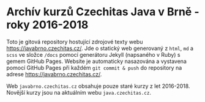 Archív kurzů Czechitas Java v Brně - roky 2016-2018
===================================================

Toto je gitová repository hostující zdrojové texty webu <https://javabrno.czechitas.cz/>.
Jde o statický web generovaný z `html`, `md` a `scss` ve složce `/docs`
pomocí generátoru Jekyll (napsaného v Ruby) s gemem GitHub Pages.
Website je automaticky nasazována a vystavena pomocí GitHub Pages při každém
`git commit & push` do repository na adrese <https://javabrno.czechitas.cz/>.

Web `javabrno.czechitas.cz` obsahuje pouze staré kurzy z let 2016-2018.
Novější kurzy jsou na aktuálním webu `java.czechitas.cz`.

